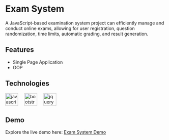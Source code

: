 # Exam System

A JavaScript-based examination system project can efficiently manage and conduct online exams, allowing for user registration, question randomization, time limits, automatic grading, and result generation.

## Features

- Single Page Application
- OOP

## Technologies

<div align="left">
  <img src="https://img.shields.io/badge/JavaScript-F7DF1E?logo=javascript&logoColor=black&style=for-the-badge" height="40" alt="javascript logo"  />
  <img width="12" />
  <img src="https://img.shields.io/badge/Bootstrap-7952B3?logo=bootstrap&logoColor=white&style=for-the-badge" height="40" alt="bootstrap logo"  />
  <img width="12" />
  <img src="https://img.shields.io/badge/jQuery-0769AD?logo=jquery&logoColor=white&style=for-the-badge" height="40" alt="jquery logo"  />
</div>

## Demo

Explore the live demo here: [Exam System Demo](https://iti-es-6-exam-system.vercel.app)
